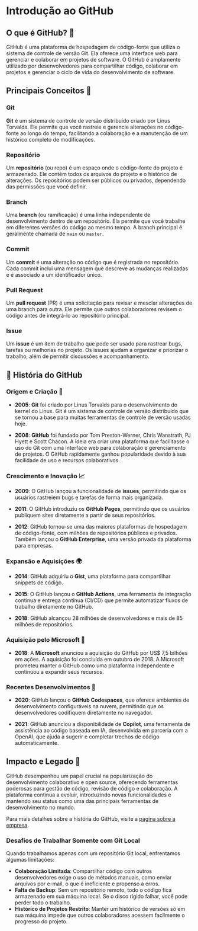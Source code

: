 # Introdução ao GitHub

## O que é GitHub? 🤔

GitHub é uma plataforma de hospedagem de código-fonte que utiliza o sistema de controle de versão Git. Ela oferece uma interface web para gerenciar e colaborar em projetos de software. O GitHub é amplamente utilizado por desenvolvedores para compartilhar código, colaborar em projetos e gerenciar o ciclo de vida do desenvolvimento de software.

## Principais Conceitos 🧠

### Git

**Git** é um sistema de controle de versão distribuído criado por Linus Torvalds. Ele permite que você rastreie e gerencie alterações no código-fonte ao longo do tempo, facilitando a colaboração e a manutenção de um histórico completo de modificações.

### Repositório

Um **repositório** (ou repo) é um espaço onde o código-fonte do projeto é armazenado. Ele contém todos os arquivos do projeto e o histórico de alterações. Os repositórios podem ser públicos ou privados, dependendo das permissões que você definir.

### Branch

Uma **branch** (ou ramificação) é uma linha independente de desenvolvimento dentro de um repositório. Ela permite que você trabalhe em diferentes versões do código ao mesmo tempo. A branch principal é geralmente chamada de `main` ou `master`.

### Commit

Um **commit** é uma alteração no código que é registrada no repositório. Cada commit inclui uma mensagem que descreve as mudanças realizadas e é associado a um identificador único.

### Pull Request

Um **pull request** (PR) é uma solicitação para revisar e mesclar alterações de uma branch para outra. Ele permite que outros colaboradores revisem o código antes de integrá-lo ao repositório principal.

### Issue

Um **issue** é um item de trabalho que pode ser usado para rastrear bugs, tarefas ou melhorias no projeto. Os issues ajudam a organizar e priorizar o trabalho, além de permitir discussões e acompanhamento.

## 🐧 História do GitHub

### Origem e Criação 🚀

- **2005**: **Git** foi criado por Linus Torvalds para o desenvolvimento do kernel do Linux. Git é um sistema de controle de versão distribuído que se tornou a base para muitas ferramentas de controle de versão usadas hoje.

- **2008**: **GitHub** foi fundado por Tom Preston-Werner, Chris Wanstrath, PJ Hyett e Scott Chacon. A ideia era criar uma plataforma que facilitasse o uso do Git com uma interface web para colaboração e gerenciamento de projetos. O GitHub rapidamente ganhou popularidade devido à sua facilidade de uso e recursos colaborativos.

### Crescimento e Inovação 📈

- **2009**: O GitHub lançou a funcionalidade de **issues**, permitindo que os usuários rastreiem bugs e tarefas de forma mais organizada.

- **2011**: O GitHub introduziu os **GitHub Pages**, permitindo que os usuários publiquem sites diretamente a partir de seus repositórios.

- **2012**: GitHub tornou-se uma das maiores plataformas de hospedagem de código-fonte, com milhões de repositórios públicos e privados. Também lançou o **GitHub Enterprise**, uma versão privada da plataforma para empresas.

### Expansão e Aquisições 🌍

- **2014**: GitHub adquiriu o **Gist**, uma plataforma para compartilhar snippets de código.

- **2015**: O GitHub lançou o **GitHub Actions**, uma ferramenta de integração contínua e entrega contínua (CI/CD) que permite automatizar fluxos de trabalho diretamente no GitHub.

- **2018**: GitHub alcançou 28 milhões de desenvolvedores e mais de 85 milhões de repositórios.

### Aquisição pelo Microsoft 🏢

- **2018**: A **Microsoft** anunciou a aquisição do GitHub por US$ 7,5 bilhões em ações. A aquisição foi concluída em outubro de 2018. A Microsoft prometeu manter o GitHub como uma plataforma independente e continuou a expandir seus recursos.

### Recentes Desenvolvimentos 🔄

- **2020**: GitHub lançou o **GitHub Codespaces**, que oferece ambientes de desenvolvimento configuráveis na nuvem, permitindo que os desenvolvedores codifiquem diretamente no navegador.

- **2021**: GitHub anunciou a disponibilidade de **Copilot**, uma ferramenta de assistência ao código baseada em IA, desenvolvida em parceria com a OpenAI, que ajuda a sugerir e completar trechos de código automaticamente.

## Impacto e Legado 🌟

GitHub desempenhou um papel crucial na popularização do desenvolvimento colaborativo e open source, oferecendo ferramentas poderosas para gestão de código, revisão de código e colaboração. A plataforma continua a evoluir, introduzindo novas funcionalidades e mantendo seu status como uma das principais ferramentas de desenvolvimento no mundo.

Para mais detalhes sobre a história do GitHub, visite a [página sobre a empresa](https://github.com/about).

### Desafios de Trabalhar Somente com Git Local

Quando trabalhamos apenas com um repositório Git local, enfrentamos algumas limitações:

- **Colaboração Limitada**: Compartilhar código com outros desenvolvedores exige o uso de métodos manuais, como enviar arquivos por e-mail, o que é ineficiente e propenso a erros.
- **Falta de Backup**: Sem um repositório remoto, todo o código fica armazenado em sua máquina local. Se o disco rígido falhar, você pode perder todo o trabalho.
- **Histórico de Projetos Restrito**: Manter um histórico de versões só em sua máquina impede que outros colaboradores acessem facilmente o progresso do projeto.
